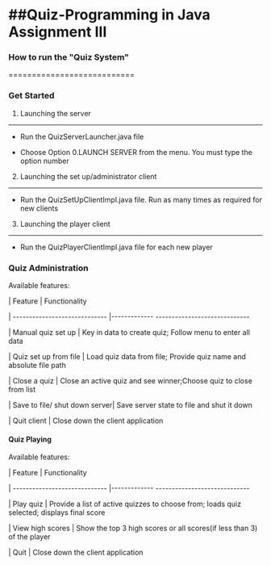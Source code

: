 ##Quiz-Programming in Java Assignment III
===========================
### How to run the "Quiz System"
===========================
### Get Started

 1. Launching the server
-------------------------------------------
 - Run the QuizServerLauncher.java file

 - Choose Option 0.LAUNCH SERVER from the menu. You must type the option number

2. Launching the set up/administrator client
----------------------------------------------
 - Run the QuizSetUpClientImpl.java file. Run as many times as required for new clients

3. Launching the player client
-------------------------------------------------------------------------
 - Run the QuizPlayerClientImpl.java file for each new player

### Quiz Administration

Available features:

| Feature                       | Functionality

| ----------------------------- |------------- -----------------------------

| Manual quiz set up            | Key in data to create quiz; Follow menu to enter all data

| Quiz set up from file         | Load quiz data from file; Provide quiz name and absolute file path

| Close a quiz                  | Close an active quiz and see winner;Choose quiz to close from list

| Save to file/ shut down server| Save server state to file and shut it down

| Quit client                   | Close down the client application


#### Quiz Playing

Available features:

| Feature                       | Functionality

| ----------------------------- |------------- -----------------------------

| Play quiz                     | Provide a list of active quizzes to choose from; loads quiz selected; displays final score

| View high scores              | Show the top 3 high scores or all scores(if less than 3) of the player

| Quit                          | Close down the client application

